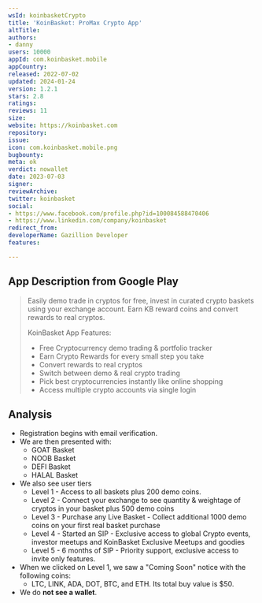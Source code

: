 ```yaml
---
wsId: koinbasketCrypto
title: 'KoinBasket: ProMax Crypto App'
altTitle: 
authors:
- danny
users: 10000
appId: com.koinbasket.mobile
appCountry: 
released: 2022-07-02
updated: 2024-01-24
version: 1.2.1
stars: 2.8
ratings: 
reviews: 11
size: 
website: https://koinbasket.com
repository: 
issue: 
icon: com.koinbasket.mobile.png
bugbounty: 
meta: ok
verdict: nowallet
date: 2023-07-03
signer: 
reviewArchive: 
twitter: koinbasket
social:
- https://www.facebook.com/profile.php?id=100084588470406
- https://www.linkedin.com/company/koinbasket
redirect_from: 
developerName: Gazillion Developer
features: 

---
```


## App Description from Google Play

> Easily demo trade in cryptos for free, invest in curated crypto baskets using your exchange account. Earn KB reward coins and convert rewards to real cryptos.
>
> KoinBasket App Features:
> - Free Cryptocurrency demo trading & portfolio tracker
> - Earn Crypto Rewards for every small step you take
> - Convert rewards to real cryptos
> - Switch between demo & real crypto trading
> - Pick best cryptocurrencies instantly like online shopping
> - Access multiple crypto accounts via single login

## Analysis

- Registration begins with email verification.
- We are then presented with:
  - GOAT Basket
  - NOOB Basket
  - DEFI Basket
  - HALAL Basket
- We also see user tiers
  - Level 1 - Access to all baskets plus 200 demo coins.
  - Level 2 - Connect your exchange to see quantity & weightage of cryptos in your basket plus 500 demo coins
  - Level 3 - Purchase any Live Basket - Collect additional 1000 demo coins on your first real basket purchase
  - Level 4 - Started an SIP - Exclusive access to global Crypto events, investor meetups and KoinBasket Exclusive Meetups and goodies
  - Level 5 - 6 months of SIP - Priority support, exclusive access to invite only features.
- When we clicked on Level 1, we saw a "Coming Soon" notice with the following coins:
  - LTC, LINK, ADA, DOT, BTC, and ETH. Its total buy value is $50.
- We do **not see a wallet**.
